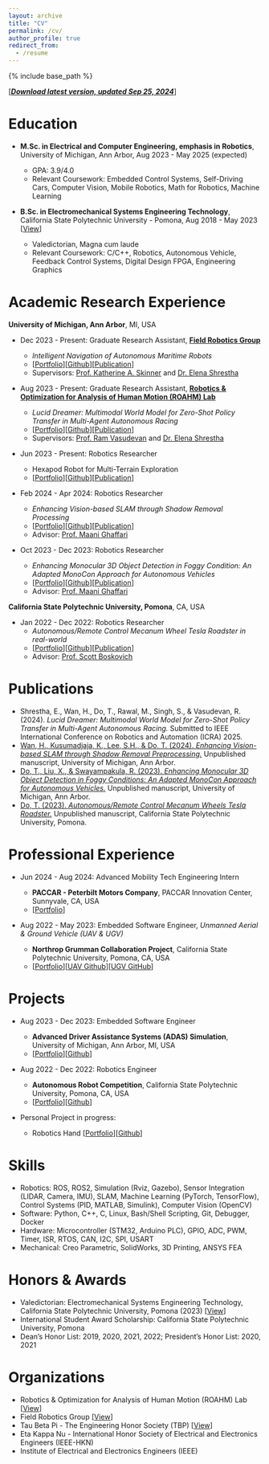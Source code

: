 ```yaml
---
layout: archive
title: "CV"
permalink: /cv/
author_profile: true
redirect_from:
  - /resume
---
```


{% include base_path %}

[[***Download latest version, updated Sep 25, 2024***](/files/TungDo_CurriculumVitae.pdf)]

Education
======
* **M.Sc. in Electrical and Computer Engineering, emphasis in Robotics**, University of Michigan, Ann Arbor, Aug 2023 - May 2025 (expected)
  * GPA: 3.9/4.0
  * Relevant Coursework: Embedded Control Systems, Self-Driving Cars, Computer Vision, Mobile Robotics, Math for Robotics, Machine Learning

* **B.Sc. in Electromechanical Systems Engineering Technology**, California State Polytechnic University - Pomona, Aug 2018 - May 2023 [[View](/images/eDiploma_official_.pdf)]
  * Valedictorian, Magna cum laude
  * Relevant Coursework: C/C++, Robotics, Autonomous Vehicle, Feedback Control Systems, Digital Design FPGA, Engineering Graphics
<!-- * Ph.D in Version Control Theory, GitHub University, 2018 (expected) -->

Academic Research Experience
======
**University of Michigan, Ann Arbor**, MI, USA
* Dec 2023 - Present: Graduate Research Assistant, [**Field Robotics Group**](https://fieldrobotics.engin.umich.edu/team)
  * *Intelligent Navigation of Autonomous Maritime Robots*
  * [[Portfolio](https://sontung1010.github.io/portfolio/2024-04-25-portfolio/)][[Github]()][[Publication]()]
  * Supervisors: [Prof. Katherine A. Skinner](https://fieldrobotics.engin.umich.edu/team) and [Dr. Elena Shrestha](https://www.linkedin.com/in/elena-shrestha/)


* Aug 2023 - Present: Graduate Research Assistant, [**Robotics & Optimization for Analysis of Human Motion (ROAHM) Lab**](https://www.roahmlab.com/)
  * *Lucid Dreamer: Multimodal World Model for Zero-Shot Policy Transfer in Multi-Agent Autonomous Racing*
  * [[Portfolio](https://sontung1010.github.io/portfolio/2024-04-25-portfolio/)][[Github]()][[Publication]()]
  * Supervisors: [Prof. Ram Vasudevan](https://www.roahmlab.com/ram-personal) and [Dr. Elena Shrestha](https://www.linkedin.com/in/elena-shrestha/)

* Jun 2023 - Present: Robotics Researcher
  * Hexapod Robot for Multi-Terrain Exploration 
  * [[Portfolio](https://sontung1010.github.io/portfolio/2024-04-20-portfolio/)][[Github]()][[Publication]()]

* Feb 2024 - Apr 2024: Robotics Researcher
  * *Enhancing Vision-based SLAM through Shadow Removal Processing* 
  * [[Portfolio](https://sontung1010.github.io/portfolio/2024-04-19-portfolio/)][[Github](https://github.com/dyingplant/mobrob11)][[Publication](https://sontung1010.github.io/publication/2024-04-19-Enhancing-Vision-based-SLAM-through-Shadow-Removal-Processing)]
  * Advisor: [Prof. Maani Ghaffari](https://name.engin.umich.edu/people/ghaffari-maani/)

* Oct 2023 - Dec 2023: Robotics Researcher
  * *Enhancing Monocular 3D Object Detection in Foggy Condition: An Adapted MonoCon Approach for Autonomous Vehicles* 
  * [[Portfolio](https://sontung1010.github.io/portfolio/2023-12-12-portfolio/)][[Github](https://github.com/sontung1010/MonoCon-Monocular_3D_Object_Detection)][[Publication](https://sontung1010.github.io/publication/2023-12-10-Enhancing-Monocular-3D-Object-Detection-in-Foggy-Conditions)]
  * Advisor: [Prof. Maani Ghaffari](https://name.engin.umich.edu/people/ghaffari-maani/)

<!-- * 1/2023-4/2023: Researcher
  * FPGA Toolchain for MacOS [[Portfolio](https://sontung1010.github.io/portfolio/2023-04-16-portfolio/)][[MacOS Toolchain Github](https://github.com/sontung1010/MacOS-FPGA-Toolchain)][[Training GitHub](https://github.com/sontung1010/Courses-Training/tree/CPP_FPGA)] -->

**California State Polytechnic University, Pomona**, CA, USA
* Jan 2022 - Dec 2022: Robotics Researcher
  * *Autonomous/Remote Control Mecanum Wheel Tesla Roadster in real-world*
  * [[Portfolio](https://sontung1010.github.io/portfolio/2022-12-18-portfolio/)][[Github](https://github.com/sontung1010/Autonomous-Remote-Control-Mecanum-Wheel-Tesla-Roadster)][[Publication](https://sontung1010.github.io/publication/2023-12-14-Autonomous-RC_Mecanum_Wheels_Tesla_Roadster)]
  * Advisor: [Prof. Scott Boskovich](https://www.linkedin.com/in/scott-boskovich-phd-aa55b91/)


Publications
======
*	Shrestha, E., Wan, H., Do, T., Rawal, M., Singh, S., & Vasudevan, R. (2024). *Lucid Dreamer: Multimodal World Model for Zero-Shot Policy Transfer in Multi-Agent Autonomous Racing.* Submitted to IEEE International Conference on Robotics and Automation (ICRA) 2025.
*	[Wan, H., Kusumadjaja, K., Lee, S.H., & Do, T. (2024). *Enhancing Vision-based SLAM through Shadow Removal Preprocessing.*](https://sontung1010.github.io/publication/2024-04-19-Enhancing-Vision-based-SLAM-through-Shadow-Removal-Processing) Unpublished manuscript, University of Michigan, Ann Arbor.
*	[Do, T., Liu, X., & Swayampakula, R. (2023). *Enhancing Monocular 3D Object Detection in Foggy Conditions: An Adapted MonoCon Approach for Autonomous Vehicles.*](https://sontung1010.github.io/publication/2023-12-10-Enhancing-Monocular-3D-Object-Detection-in-Foggy-Conditions) Unpublished manuscript, University of Michigan, Ann Arbor.
*	[Do, T. (2023). *Autonomous/Remote Control Mecanum Wheels Tesla Roadster.*](https://sontung1010.github.io/publication/2023-12-14-Autonomous-RC_Mecanum_Wheels_Tesla_Roadster) Unpublished manuscript, California State Polytechnic University, Pomona.


Professional Experience
======
* Jun 2024 - Aug 2024: Advanced Mobility Tech Engineering Intern
  * **PACCAR - Peterbilt Motors Company**, PACCAR Innovation Center, Sunnyvale, CA, USA
  * [[Portfolio](https://sontung1010.github.io/portfolio/2024-08-20-portfolio/)]

* Aug 2022 - May 2023: Embedded Software Engineer, *Unmanned Aerial & Ground Vehicle (UAV & UGV)*
  * **Northrop Grumman Collaboration Project**, California State Polytechnic University, Pomona, CA, USA
  * [[Portfolio](https://sontung1010.github.io/portfolio/2023-05-29-portfolio/)][[UAV Github](https://github.com/sontung1010/Northrop_Grumman_UAV)][[UGV GitHub](https://github.com/sontung1010/Northrop_Grumman_UGV)]

<!-- * 5/2022-8/2022: Embedded Software Developer Intern 
  * FPT USA Corp. [[Github](https://github.com/sontung1010/FPT_USA_Intern_Roku_Development)]

* 5/2021-7/2021: Software Development Intern
  * Rakuna [[Github](https://github.com/sontung1010/Rakuna_Intern_Web_Development)]

* 9/2020-1/2021: Teaching Assistant
  * Prestige English Center  -->

Projects
======
* Aug 2023 - Dec 2023: Embedded Software Engineer
  * **Advanced Driver Assistance Systems (ADAS) Simulation**, University of Michigan, Ann Arbor, MI, USA
  * [[Portfolio](https://sontung1010.github.io/portfolio/2023-12-11-portfolio/)][[Github](https://github.com/sontung1010/Courses-Training/tree/UMich_Embedded_Control_Systems)]

* Aug 2022 - Dec 2022: Robotics Engineer
  * **Autonomous Robot Competition**, California State Polytechnic University, Pomona, CA, USA
  * [[Portfolio](https://sontung1010.github.io/portfolio/2022-12-15-portfolio/)][[Github](https://github.com/sontung1010/Autonomous-Robot-Competition)]

* Personal Project in progress: 
  * Robotics Hand [[Portfolio](https://sontung1010.github.io/portfolio/2023-06-01-portfolio/)][[Github]()]


<!-- * .vim setup [[.vim Github](https://github.com/sontung1010/.vim)][[vim_vscode GitHub](https://github.com/sontung1010/vim_vscode_setup)]
* This whole Portfolio website and special thanks to Minimal Mistakes -->

<!-- * 10/2022: Project Owner
  * Iron Man Helmet [[Portfolio](https://sontung1010.github.io/portfolio/2022-10-10-portfolio/)] -->

<!-- * Mini Projects [[Portfolio](https://sontung1010.github.io/portfolio/2018-08-22-portfolio/)] -->

<!-- Work Experience
======
  <ul>{% for post in site.portfolio reversed %}
    {% include archive-single-cv.html %}
  {% endfor %}</ul> -->
 
Skills
======
* Robotics: ROS, ROS2, Simulation (Rviz, Gazebo), Sensor Integration (LIDAR, Camera, IMU), SLAM, Machine Learning (PyTorch, TensorFlow), Control Systems (PID, MATLAB, Simulink), Computer Vision (OpenCV)
* Software: Python, C++, C, Linux, Bash/Shell Scripting, Git, Debugger, Docker
* Hardware: Microcontroller (STM32, Arduino PLC), GPIO, ADC, PWM, Timer, ISR, RTOS, CAN, I2C, SPI, USART
* Mechanical: Creo Parametric, SolidWorks, 3D Printing, ANSYS FEA


  
<!-- Talks
======
  <ul>{% for post in site.talks %}
    {% include archive-single-talk-cv.html %}
  {% endfor %}</ul>
  

Teaching
======
  <ul>{% for post in site.teaching %}
    {% include archive-single-cv.html %}
  {% endfor %}</ul>
  
Service and leadership
======
* Currently signed in to 43 different slack teams -->

Honors & Awards
======

* Valedictorian: Electromechanical Systems Engineering Technology, California State Polytechnic University, Pomona (2023) [[View](https://sontung1010.github.io/posts/2023/04/14/blog-post-1/)]
* International Student Award Scholarship: California State Polytechnic University, Pomona
* Dean’s Honor List: 2019, 2020, 2021, 2022; President’s Honor List: 2020, 2021

Organizations
======
* Robotics & Optimization for Analysis of Human Motion (ROAHM) Lab [[View](https://www.roahmlab.com/)]
* Field Robotics Group [[View](https://fieldrobotics.engin.umich.edu/team)]
* Tau Beta Pi - The Engineering Honor Society (TBP) [[View](https://sontung1010.github.io/posts/2022/05/10/blog-post-1/)]
* Eta Kappa Nu - International Honor Society of Electrical and Electronics Engineers (IEEE-HKN)
* Institute of Electrical and Electronics Engineers (IEEE)

